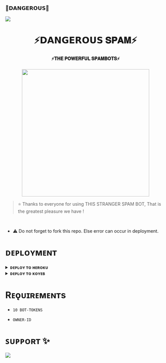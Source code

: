 ### 🌷𝗗𝗔𝗡𝗚𝗘𝗥𝗢𝗨𝗦🌷

<!--
**itzshukla/itzshukla** is a ✨ _special_ ✨ repository because its `README.md` (this file) appears on your GitHub profile.


<p align="center">
    <b>ᴠɪsɪᴛᴏʀs</b><br>
 -->    <img align="middle" src="https://profile-counter.glitch.me/MAHTO-ANJALI/count.svg" />
</p>

<h1 align="center"><b>⚡️𝗗𝗔𝗡𝗚𝗘𝗥𝗢𝗨𝗦 𝐒𝐏𝐀𝐌⚡️</b></h1>

<h4 align="center">⚡️𝐓𝐇𝐄 𝐏𝐎𝐖𝐄𝐑𝐅𝐔𝐋 𝐒𝐏𝐀𝐌𝐁𝐎𝐓𝐒⚡️</h4>

<p align="center"><a href="https://t.me/shiva_ansh_op"><img src="https://te.legra.ph/file/a646c3d6d8a3640103c6b.jpg" width="400"></a></p>


> ⭐️ Thanks to everyone for using THIS STRANGER SPAM BOT, That is the greatest pleasure we have !

<br>

- ⚠️ Do not forget to fork this repo. Else error can occur in deployment.

# ᴅᴇᴘʟᴏʏᴍᴇɴᴛ


<details>
<summary><b>ᴅᴇᴘʟᴏʏ ᴛᴏ ʜᴇʀᴏᴋᴜ</b></summary>
<br>

[![Deploy](https://www.herokucdn.com/deploy/button.svg)](https://dashboard.heroku.com/new?template=https://github.com/MAHTO-ANJALI/PRISHUSPAMBOT)
  
</details>


<details>
<summary><b>ᴅᴇᴘʟᴏʏ ᴛᴏ ᴋᴏʏᴇʙ</b></summary>
<br>

[![Deploy to Koyeb](https://www.koyeb.com/static/images/deploy/button.svg)](https://app.koyeb.com/deploy?type=git&repository=&branch=name&name=thealtron)
  
</details>


# Rᴇǫᴜɪʀᴇᴍᴇɴᴛs

- `10 BOT-TOKENS`

- `OWNER-ID`


# ꜱᴜᴘᴘᴏʀᴛ ✨
<a href="https://t.me/DANGEROUS_FIGHTER_GROUP"><img src="https://img.shields.io/badge/Join-Telegram%20Channel-red.svg?logo=Telegram"></a>
